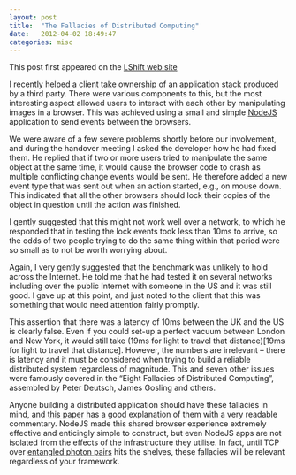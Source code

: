 ```yaml
---
layout: post
title:  "The Fallacies of Distributed Computing"
date:   2012-04-02 18:49:47
categories: misc
---
```


This post first appeared on the [LShift web site](http://www.lshift.net/blog/2012/04/02/the-fallacies-of-distributed-computing/)

I recently helped a client take ownership of an application stack produced by a third party. There were various components to this, but the most interesting aspect allowed users to interact with each other by manipulating images in a browser. This was achieved using a small and simple [NodeJS](http://nodejs.org/) application to send events between the browsers.

We were aware of a few severe problems shortly before our involvement, and during the handover meeting I asked the developer how he had fixed them. He replied that if two or more users tried to manipulate the same object at the same time, it would cause the browser code to crash as multiple conflicting change events would be sent. He therefore added a new event type that was sent out when an action started, e.g., on mouse down. This indicated that all the other browsers should lock their copies of the object in question until the action was finished.

I gently suggested that this might not work well over a network, to which he responded that in testing the lock events took less than 10ms to arrive, so the odds of two people trying to do the same thing within that period were so small as to not be worth worrying about.

Again, I very gently suggested that the benchmark was unlikely to hold across the Internet. He told me that he had tested it on several networks including over the public Internet with someone in the US and it was still good. I gave up at this point, and just noted to the client that this was something that would need attention fairly promptly.

This assertion that there was a latency of 10ms between the UK and the US is clearly false. Even if you could set-up a perfect vacuum between London and New York, it would still take (19ms for light to travel that distance)[19ms for light to travel that distance]. However, the numbers are irrelevant – there is latency and it must be considered when trying to build a reliable distributed system regardless of magnitude. This and seven other issues were famously covered in the “Eight Fallacies of Distributed Computing”, assembled by Peter Deutsch, James Gosling and others.

Anyone building a distributed application should have these fallacies in mind, and [this paper](http://www.rgoarchitects.com/Files/fallacies.pdf) has a good explanation of them with a very readable commentary. NodeJS made this shared browser experience extremely effective and enticingly simple to construct, but even NodeJS apps are not isolated from the effects of the infrastructure they utilise. In fact, until TCP over [entangled photon pairs](http://www.physorg.com/news193551675.html) hits the shelves, these fallacies will be relevant regardless of your framework.
